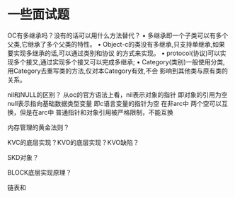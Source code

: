 #  一些面试题

OC有多继承吗？没有的话可以用什么方法替代？
• 多继承即一个子类可以有多个父类,它继承了多个父类的特性。
• Object-c的类没有多继承,只支持单继承,如果要实现多继承的话,可以通过类别和协议 的方式来实现。
• protocol(协议)可以实现多个接又,通过实现多个接又可以完成多继承;
• Category(类别)一般使用分类,用Category去重写类的方法,仅对本Category有效,不会
影响到其他类与原有类的关系。

nil和NULL的区别？
从oc的官方语法上看，nil表示对象的指针 即对象的引用为空
null表示指向基础数据类型变量 即c语言变量的指针为空
在非arc中 两个空可以互换，但是在arc中 普通指针和对象引用被严格限制，不能互换


内存管理的黄金法则？


KVC的底层实现？KVO的底层实现？KVO缺陷？

SKD对象？

BLOCK底层实现原理？

链表和

